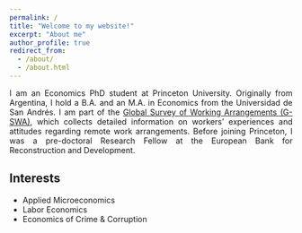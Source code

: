 ```yaml
---
permalink: /
title: "Welcome to my website!"
excerpt: "About me"
author_profile: true
redirect_from: 
  - /about/
  - /about.html
---
```


<div style="text-align: justify"> I am an Economics PhD student at Princeton University. Originally from Argentina, I hold a B.A. and an M.A. in Economics from the Universidad de San Andrés. I am part of the <a href="https://wfhresearch.com/gswadata/">Global Survey of Working Arrangements (G-SWA)</a>, which collects detailed information on workers’ experiences and attitudes regarding remote work arrangements. Before joining Princeton, I was a pre-doctoral Research Fellow at the European Bank for Reconstruction and Development.   </div>



## Interests
* Applied Microeconomics
* Labor Economics
* Economics of Crime & Corruption
